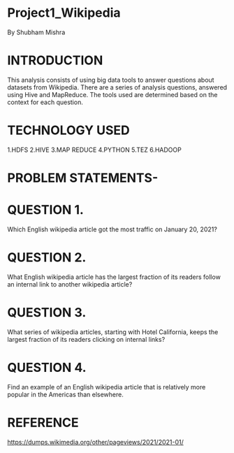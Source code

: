 # Project1_Wikipedia
By Shubham Mishra

# INTRODUCTION
This analysis consists of using big data tools to answer questions about datasets from Wikipedia. 
There are a series of analysis questions, answered using Hive and MapReduce. 
The tools used are determined based on the context for each question.

# TECHNOLOGY USED
1.HDFS
2.HIVE
3.MAP REDUCE
4.PYTHON
5.TEZ
6.HADOOP

# PROBLEM STATEMENTS-
# QUESTION 1.
Which English wikipedia article got the most traffic on January 20, 2021?

# QUESTION 2.
What English wikipedia article has the largest fraction of its readers follow an internal link to another wikipedia article?

# QUESTION 3.
What series of wikipedia articles, starting with Hotel California, keeps the largest fraction of its readers clicking on internal links?

# QUESTION 4.
Find an example of an English wikipedia article that is relatively more popular in the Americas than elsewhere.

# REFERENCE
  https://dumps.wikimedia.org/other/pageviews/2021/2021-01/
